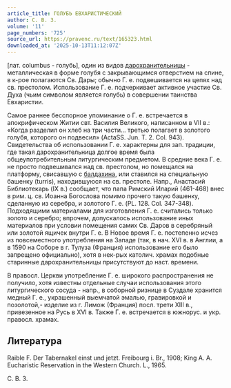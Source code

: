 ```yaml
---
article_title: ГОЛУБЬ ЕВХАРИСТИЧЕСКИЙ
author: С. В. З.
volume: '11'
page_numbers: '725'
source_url: https://pravenc.ru/text/165323.html
downloaded_at: '2025-10-13T11:12:07Z'
---
```


[лат. columbus - голубь], один из видов [дарохранительницы](https://pravenc.ru/text/дарохранительницы.html) - металлическая в форме голубя с закрывающимся отверстием на спине, в к-рое полагаются Св. Дары; обычно Г. е. подвешивается на цепях над св. престолом. Использование Г. е. подчеркивает активное участие Св. Духа (чьим символом является голубь) в совершении таинства Евхаристии.

Самое раннее бесспорное упоминание о Г. е. встречается в апокрифическом Житии свт. Василия Великого, написанном в VII в.: «Когда разделил он хлеб на три части… третью полагает в золотого голубя, которого он подвесил» (ActaSS. Jun. T. 2. Col. 943). Свидетельства об использовании Г. е. характерны для зап. традиции, где такая дарохранительница долгое время была общеупотребительным литургическим предметом. В средние века Г. е. не просто подвешивался над св. престолом, но помещался на платформу, свисавшую с [балдахина](https://pravenc.ru/text/балдахина.html), или ставился на специальную башенку (turris), находившуюся на св. престоле. Напр., Анастасий Библиотекарь (IX в.) сообщает, что папа Римский Иларий (461-468) внес в рим. ц. св. Иоанна Богослова помимо прочего такую башенку, сделанную из серебра, и золотого Г. е. (PL. 128. Col. 347-348). Подходящими материалами для изготовления Г. е. считались только золото и серебро; впрочем, допускалось использование иных материалов при условии помещения самих Св. Даров в серебряный или золотой ящичек внутри Г. е. В Новое время Г. е. постепенно исчез из повсеместного употребления на Западе (так, в нач. XVI в. в Англии, а в 1590 на Соборе в г. Тулуза (Франция) использование его было запрещено официально), хотя в нек-рых католич. храмах подобные старинные дарохранительницы присутствуют до наст. времени.

В правосл. Церкви употребление Г. е. широкого распространения не получило, хотя известны отдельные случаи использования этого литургического сосуда - напр., в соборной ризнице в Суздале хранится медный Г. е., украшенный выемчатой эмалью, гравировкой и позолотой,- изделие из г. Лимож (Франция) посл. трети XIII в., привезенное на Русь в XVI в. Также Г. е. встречается в южнорус. и укр. правосл. храмах.

## Литература

Raible F. Der Tabernakel einst und jetzt. Freibourg i. Br., 1908; King A. A. Eucharistic Reservation in the Western Church. L., 1965.

С. В. З.

